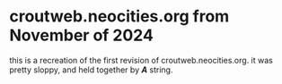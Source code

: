 # croutweb.neocities.org from November of 2024
this is a recreation of the first revision of croutweb.neocities.org.
it was pretty sloppy, and held together by ***A*** string.
